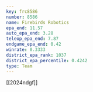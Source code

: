 ```yaml
---
key: frc8586
number: 8586
name: Firebirds Robotics
epa_end: 11.57
auto_epa_end: 3.28
teleop_epa_end: 7.87
endgame_epa_end: 0.42
winrate: 0.3333
district_epa_rank: 1037
district_epa_percentile: 0.4242
type: Team
---
```

[[2024ndgf]]
